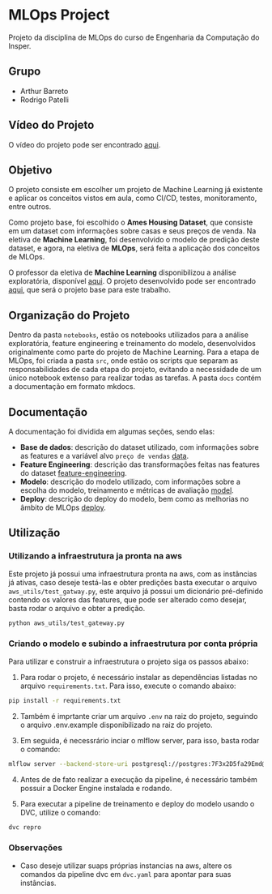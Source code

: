 # MLOps Project

Projeto da disciplina de MLOps do curso de Engenharia da Computação do Insper.

## Grupo

- Arthur Barreto
- Rodrigo Patelli

## Vídeo do Projeto

O vídeo do projeto pode ser encontrado [aqui](https://youtu.be/s1CFCVYezjc).

## Objetivo

O projeto consiste em escolher um projeto de Machine Learning já existente e aplicar os conceitos vistos em aula, como CI/CD, testes, monitoramento, entre outros.

Como projeto base, foi escolhido o **Ames Housing Dataset**, que consiste em um dataset com informações sobre casas e seus preços de venda. Na eletiva de **Machine Learning**, foi desenvolvido o modelo de predição deste dataset, e agora, na eletiva de **MLOps**, será feita a aplicação dos conceitos de MLOps.

O professor da eletiva de **Machine Learning** disponibilizou a análise exploratória, disponível [aqui](https://github.com/FabioAyresInsper/ames). O projeto desenvolvido pode ser encontrado [aqui](https://github.com/AntonioAEMartins/projeto1-ml-ames.git), que será o projeto base para este trabalho.

## Organização do Projeto

Dentro da pasta `notebooks`, estão os notebooks utilizados para a análise exploratória, feature engineering e treinamento do modelo, desenvolvidos originalmente como parte do projeto de Machine Learning. Para a etapa de MLOps, foi criada a pasta `src`, onde estão os scripts que separam as responsabilidades de cada etapa do projeto, evitando a necessidade de um único notebook extenso para realizar todas as tarefas. A pasta `docs` contém a documentação em formato mkdocs.

## Documentação

A documentação foi dividida em algumas seções, sendo elas:

- **Base de dados**: descrição do dataset utilizado, com informações sobre as features e a variável alvo `preço de vendas` [data](data.md).
- **Feature Engineering**: descrição das transformações feitas nas features do dataset [feature-engineering](engineering.md).
- **Modelo**: descrição do modelo utilizado, com informações sobre a escolha do modelo, treinamento e métricas de avaliação [model](model.md).
- **Deploy**: descrição do deploy do modelo, bem como as melhorias no âmbito de MLOps [deploy](deploy.md).

## Utilização

### Utilizando a infraestrutura ja pronta na aws

Este projeto já possui uma infraestrutura pronta na aws, com as instâncias já ativas, caso deseje testá-las e obter predições basta executar o arquivo `aws_utils/test_gatway.py`, este arquivo já possui um dicionário pré-definido contendo os valores das features, que pode ser alterado como desejar, basta rodar o arquivo e obter a predição.

```bash
python aws_utils/test_gateway.py
```

### Criando o modelo e subindo a infraestrutura por conta própria

Para utilizar e construir a infraestrutura o projeto siga os passos abaixo:

1. Para rodar o projeto, é necessário instalar as dependências listadas no arquivo `requirements.txt`. Para isso, execute o comando abaixo:

```bash
pip install -r requirements.txt
```

2. Também é imprtante criar um arquivo `.env` na raiz do projeto, seguindo o arquivo .env.example disponibilizado na raiz do projeto.

3. Em seguida, é necessrário inciar o mlflow server, para isso, basta rodar o comando:

```bash
mlflow server --backend-store-uri postgresql://postgres:7F3x2D5fa29Emd@mlflow.cgtdf7yvdtuk.us-east-2.rds.amazonaws.com:5432/mlflow_project_rodrigoap8 --default-artifact-root s3://mlflow-exp-tracking-rodrigoap8
```

4. Antes de de fato realizar a execução da pipeline, é necessário também possuir a Docker Engine instalada e rodando.

5. Para executar a pipeline de treinamento e deploy do modelo usando o DVC, utilize o comando:

```bash
dvc repro
```

### Observações

- Caso deseje utilizar suaps próprias instancias na aws, altere os comandos da pipeline dvc em `dvc.yaml` para apontar para suas instâncias.
